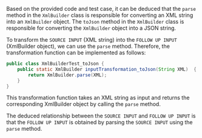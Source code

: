 Based on the provided code and test case, it can be deduced that the `parse` method in the `XmlBuilder` class is responsible for converting an XML string into an `XmlBuilder` object. The `toJson` method in the `XmlBuilder` class is responsible for converting the `XmlBuilder` object into a JSON string.

To transform the `SOURCE INPUT` (XML string) into the `FOLLOW UP INPUT` (XmlBuilder object), we can use the `parse` method. Therefore, the transformation function can be implemented as follows:

```java
public class XmlBuilderTest_toJson {
    public static XmlBuilder inputTransformation_toJson(String XML)  {
        return XmlBuilder.parse(XML);
    }
}
```

This transformation function takes an XML string as input and returns the corresponding XmlBuilder object by calling the `parse` method.

The deduced relationship between the `SOURCE INPUT` and `FOLLOW UP INPUT` is that the `FOLLOW UP INPUT` is obtained by parsing the `SOURCE INPUT` using the `parse` method.